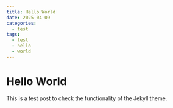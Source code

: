 ```yaml
---
title: Hello World
date: 2025-04-09
categories:
  - test
tags:
  - test
  - hello
  - world
---
```

# Hello World
This is a test post to check the functionality of the Jekyll theme.
